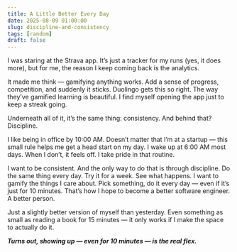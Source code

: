 ```yaml
---
title: A Little Better Every Day
date: 2025-08-09 01:00:00
slug: discipline-and-consistency
tags: [random]
draft: false
---
```


I was staring at the Strava app. It’s just a tracker for my runs (yes, it does more), but for me, the reason I keep coming back is the analytics.

It made me think — gamifying anything works. Add a sense of progress, competition, and suddenly it sticks. Duolingo gets this so right. The way they’ve gamified learning is beautiful. I find myself opening the app just to keep a streak going.

Underneath all of it, it’s the same thing: consistency. And behind that? Discipline.

I like being in office by 10:00 AM. Doesn’t matter that I’m at a startup — this small rule helps me get a head start on my day. I wake up at 6:00 AM most days. When I don’t, it feels off. I take pride in that routine.

I want to be consistent. And the only way to do that is through discipline. Do the same thing every day. Try it for a week. See what happens. I want to gamify the things I care about. Pick something, do it every day — even if it’s just for 10 minutes. That’s how I hope to become a better software engineer. A better person.

Just a slightly better version of myself than yesterday. Even something as small as reading a book for 15 minutes — it only works if I make the space to actually do it.

**_Turns out, showing up — even for 10 minutes — is the real flex._**